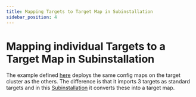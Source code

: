 ```yaml
---
title: Mapping Targets to Target Map in Subinstallation
sidebar_position: 4
---
```

# Mapping individual Targets to a Target Map in Subinstallation

The example defined [here](https://github.com/gardener/landscaper/blob/master/docs/guided-tour/target-maps/04-forward-map/component) deploys the same config maps on the target cluster as the others. The
difference is that it imports 3 targets as standard targets and in this
[Subinstallation](https://github.com/gardener/landscaper/blob/master/docs/guided-tour/target-maps/04-forward-map/component/blueprint/sub/subinst.yaml) it converts these into a target map.
